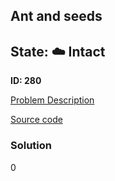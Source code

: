 ## Ant and seeds

## State: :cloud: **Intact**

**ID: 280**

[Problem Description](https://projecteuler.net/problem=280)

[Source code](main.cpp)

### Solution
0